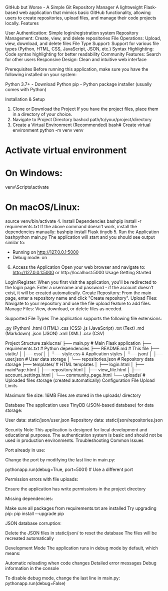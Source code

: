 GitHub but Worse - A Simple Git Repository Manager
A lightweight Flask-based web application that mimics basic GitHub functionality, allowing users to create repositories, upload files, and manage their code projects locally.
Features

User Authentication: Simple login/registration system
Repository Management: Create, view, and delete repositories
File Operations: Upload, view, download, and delete files
File Type Support: Support for various file types (Python, HTML, CSS, JavaScript, JSON, etc.)
Syntax Highlighting: Code syntax highlighting for better readability
Community Features: Search for other users
Responsive Design: Clean and intuitive web interface

Prerequisites
Before running this application, make sure you have the following installed on your system:

Python 3.7+ - Download Python
pip - Python package installer (usually comes with Python)

Installation & Setup
1. Clone or Download the Project
If you have the project files, place them in a directory of your choice.
2. Navigate to Project Directory
bashcd path/to/your/project/directory
3. Create a Virtual Environment (Recommended)
bash# Create virtual environment
python -m venv venv

# Activate virtual environment
# On Windows:
venv\Scripts\activate

# On macOS/Linux:
source venv/bin/activate
4. Install Dependencies
bashpip install -r requirements.txt
If the above command doesn't work, install the dependencies manually:
bashpip install Flask tinydb
5. Run the Application
bashpython main.py
The application will start and you should see output similar to:
* Running on http://127.0.0.1:5000
* Debug mode: on
6. Access the Application
Open your web browser and navigate to:
http://127.0.0.1:5000
or
http://localhost:5000
Usage
Getting Started

Login/Register: When you first visit the application, you'll be redirected to the login page. Enter a username and password - if the account doesn't exist, it will be created automatically.
Create Repository: From the main page, enter a repository name and click "Create repository".
Upload Files: Navigate to your repository and use the file upload feature to add files.
Manage Files: View, download, or delete files as needed.

Supported File Types
The application supports the following file extensions:

.py (Python)
.html (HTML)
.css (CSS)
.js (JavaScript)
.txt (Text)
.md (Markdown)
.json (JSON)
.xml (XML)
.csv (CSV)

Project Structure
zaklucna/
├── main.py                 # Main Flask application
├── requirements.txt        # Python dependencies
├── README.md              # This file
├── static/
│   ├── css/
│   │   └── style.css      # Application styles
│   └── json/
│       ├── user.json      # User data storage
│       └── repositories.json # Repository data storage
├── templates/             # HTML templates
│   ├── login.html
│   ├── mainPage.html
│   ├── repository.html
│   ├── view_file.html
│   ├── account_settings.html
│   └── community_page.html
└── uploads/               # Uploaded files storage (created automatically)
Configuration
File Upload Limits

Maximum file size: 16MB
Files are stored in the uploads/ directory

Database
The application uses TinyDB (JSON-based database) for data storage:

User data: static/json/user.json
Repository data: static/json/repositories.json

Security Note
This application is designed for local development and educational purposes. The authentication system is basic and should not be used in production environments.
Troubleshooting
Common Issues

Port already in use:

Change the port by modifying the last line in main.py:

pythonapp.run(debug=True, port=5001)  # Use a different port

Permission errors with file uploads:

Ensure the application has write permissions in the project directory


Missing dependencies:

Make sure all packages from requirements.txt are installed
Try upgrading pip: pip install --upgrade pip


JSON database corruption:

Delete the JSON files in static/json/ to reset the database
The files will be recreated automatically



Development Mode
The application runs in debug mode by default, which means:

Automatic reloading when code changes
Detailed error messages
Debug information in the console

To disable debug mode, change the last line in main.py:
pythonapp.run(debug=False)